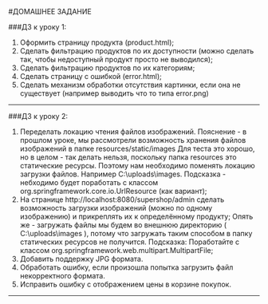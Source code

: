 #ДОМАШНЕЕ ЗАДАНИЕ

###ДЗ к уроку 1:


1. Оформить страницу продукта (product.html);
2. Сделать фильтрацию продуктов по их доступности (можно сделать так, чтобы недоступный продукт просто не выводился);
3. Сделать фильтрацию продуктов по их категориям;
4. Сделать страницу с ошибкой (error.html);
5. Сделать механизм обработки отсутствия картинки, если она не существует (например выводить что то типа error.png)

------------------------------------

###ДЗ к уроку 2:


1. Переделать локацию чтения файлов изображений. Пояснение - в прошлом уроке, мы рассмотрели возможность хранения файлов изображений в папке resources/static/images Для теста это хорошо, но в целом - так делать нельзя, поскольку папка resources это статические ресурсы. Поэтому нам необходимо поменять локацию загрузки файлов. Например C:\uploads\images. Подсказка - небходимо будет поработать с классом org.springframework.core.io.UrlResource (как вариант);
2. На странице http://localhost:8080/supershop/admin сделать возможность загрузки изображений (можно по одному изображению) и прикреплять их к определённому продукту; Опять же - загружать файлы мы будем во внешнюю директорию ( C:\uploads\images ), потому что загружать таким способом в папку статических ресурсов не получится. Подсказка: Поработайте с классом org.springframework.web.multipart.MultipartFile;
3. Добавить поддержку JPG формата.
4. Обработать ошибку, если произошла попытка загрузить файл некорректного формата.
5. Исправить ошибку с отображением цены в корзине покупок.

------------------------------------